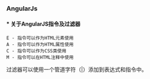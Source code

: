 ### AngularJs  
#### * 关于AngularJS指令及过滤器  
    E - 指令可以作为HTML元素使用
    A - 指令可以作为HTML属性使用
    C - 指令可以作为CSS类使用
    M - 指令可以在HTML注释中使用 
过滤器可以使用一个管道字符（|）添加到表达式和指令中。
